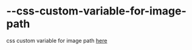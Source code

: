 # --css-custom-variable-for-image-path
css custom variable for image path [here](http://ui-coder.github.io/--css-custom-variable-for-image-path/)

